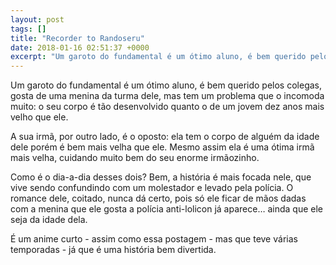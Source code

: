 ```yaml
---
layout: post
tags: []
title: "Recorder to Randoseru"
date: 2018-01-16 02:51:37 +0000
excerpt: "Um garoto do fundamental é um ótimo aluno, é bem querido pelos colegas, gosta de uma menina da turma dele, mas tem um problema que o..."
---
```


Um garoto do fundamental é um ótimo aluno, é bem querido pelos colegas, gosta de uma menina da turma dele, mas tem um problema que o incomoda muito: o seu corpo é tão desenvolvido quanto o de um jovem dez anos mais velho que ele.

A sua irmã, por outro lado, é o oposto: ela tem o corpo de alguém da idade dele porém é bem mais velha que ele. Mesmo assim ela é uma ótima irmã mais velha, cuidando muito bem do seu enorme irmãozinho.

Como é o dia-a-dia desses dois? Bem, a história é mais focada nele, que vive sendo confundindo com um molestador e levado pela polícia. O romance dele, coitado, nunca dá certo, pois só ele ficar de mãos dadas com a menina que ele gosta a polícia anti-lolicon já aparece… ainda que ele seja da idade dela.

É um anime curto - assim como essa postagem - mas que teve várias temporadas - já que é uma história bem divertida.